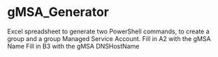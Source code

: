 # gMSA_Generator
Excel spreadsheet to generate two PowerShell commands, to create a group and a group Managed Service Account.
Fill in A2 with the gMSA Name
Fill in B3 with the gMSA DNSHostName

